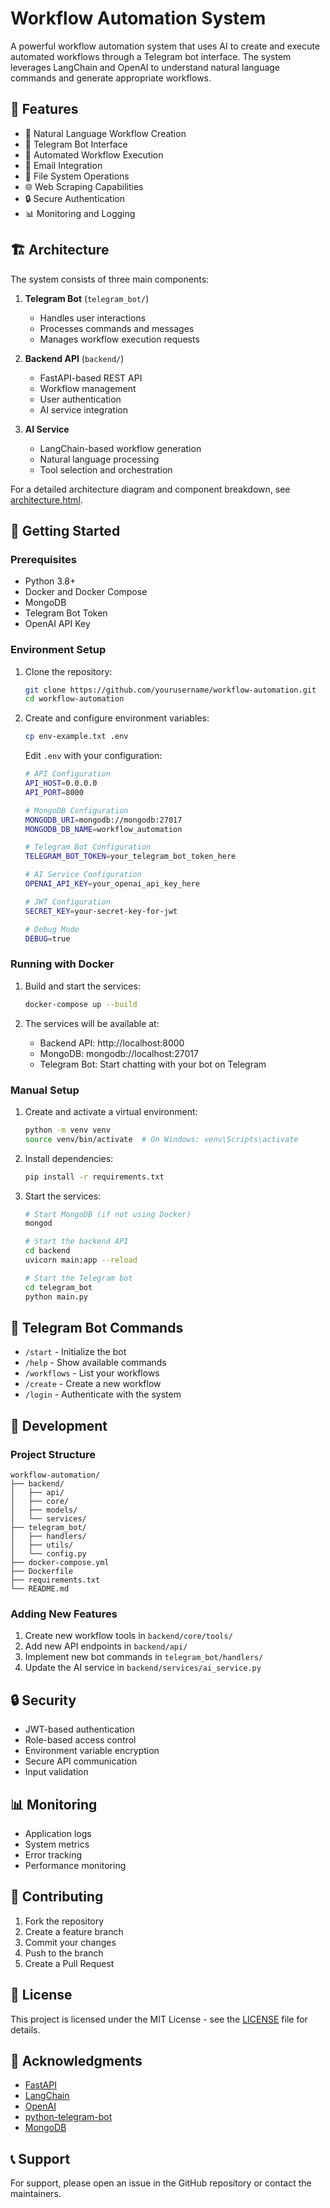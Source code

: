 # Workflow Automation System

A powerful workflow automation system that uses AI to create and execute automated workflows through a Telegram bot interface. The system leverages LangChain and OpenAI to understand natural language commands and generate appropriate workflows.

## 🌟 Features

- 🤖 Natural Language Workflow Creation
- 📱 Telegram Bot Interface
- 🔄 Automated Workflow Execution
- 📧 Email Integration
- 📁 File System Operations
- 🌐 Web Scraping Capabilities
- 🔒 Secure Authentication
- 📊 Monitoring and Logging

## 🏗️ Architecture

The system consists of three main components:

1. **Telegram Bot** (`telegram_bot/`)
   - Handles user interactions
   - Processes commands and messages
   - Manages workflow execution requests

2. **Backend API** (`backend/`)
   - FastAPI-based REST API
   - Workflow management
   - User authentication
   - AI service integration

3. **AI Service**
   - LangChain-based workflow generation
   - Natural language processing
   - Tool selection and orchestration

For a detailed architecture diagram and component breakdown, see [architecture.html](architecture.html).

## 🚀 Getting Started

### Prerequisites

- Python 3.8+
- Docker and Docker Compose
- MongoDB
- Telegram Bot Token
- OpenAI API Key

### Environment Setup

1. Clone the repository:
   ```bash
   git clone https://github.com/yourusername/workflow-automation.git
   cd workflow-automation
   ```

2. Create and configure environment variables:
   ```bash
   cp env-example.txt .env
   ```
   Edit `.env` with your configuration:
   ```bash
   # API Configuration
   API_HOST=0.0.0.0
   API_PORT=8000

   # MongoDB Configuration
   MONGODB_URI=mongodb://mongodb:27017
   MONGODB_DB_NAME=workflow_automation

   # Telegram Bot Configuration
   TELEGRAM_BOT_TOKEN=your_telegram_bot_token_here

   # AI Service Configuration
   OPENAI_API_KEY=your_openai_api_key_here

   # JWT Configuration
   SECRET_KEY=your-secret-key-for-jwt

   # Debug Mode
   DEBUG=true
   ```

### Running with Docker

1. Build and start the services:
   ```bash
   docker-compose up --build
   ```

2. The services will be available at:
   - Backend API: http://localhost:8000
   - MongoDB: mongodb://localhost:27017
   - Telegram Bot: Start chatting with your bot on Telegram

### Manual Setup

1. Create and activate a virtual environment:
   ```bash
   python -m venv venv
   source venv/bin/activate  # On Windows: venv\Scripts\activate
   ```

2. Install dependencies:
   ```bash
   pip install -r requirements.txt
   ```

3. Start the services:
   ```bash
   # Start MongoDB (if not using Docker)
   mongod

   # Start the backend API
   cd backend
   uvicorn main:app --reload

   # Start the Telegram bot
   cd telegram_bot
   python main.py
   ```

## 📱 Telegram Bot Commands

- `/start` - Initialize the bot
- `/help` - Show available commands
- `/workflows` - List your workflows
- `/create` - Create a new workflow
- `/login` - Authenticate with the system

## 🔧 Development

### Project Structure

```
workflow-automation/
├── backend/
│   ├── api/
│   ├── core/
│   ├── models/
│   └── services/
├── telegram_bot/
│   ├── handlers/
│   ├── utils/
│   └── config.py
├── docker-compose.yml
├── Dockerfile
├── requirements.txt
└── README.md
```

### Adding New Features

1. Create new workflow tools in `backend/core/tools/`
2. Add new API endpoints in `backend/api/`
3. Implement new bot commands in `telegram_bot/handlers/`
4. Update the AI service in `backend/services/ai_service.py`

## 🔒 Security

- JWT-based authentication
- Role-based access control
- Environment variable encryption
- Secure API communication
- Input validation

## 📊 Monitoring

- Application logs
- System metrics
- Error tracking
- Performance monitoring

## 🤝 Contributing

1. Fork the repository
2. Create a feature branch
3. Commit your changes
4. Push to the branch
5. Create a Pull Request

## 📄 License

This project is licensed under the MIT License - see the [LICENSE](LICENSE) file for details.

## 🙏 Acknowledgments

- [FastAPI](https://fastapi.tiangolo.com/)
- [LangChain](https://www.langchain.com/)
- [OpenAI](https://openai.com/)
- [python-telegram-bot](https://python-telegram-bot.org/)
- [MongoDB](https://www.mongodb.com/)

## 📞 Support

For support, please open an issue in the GitHub repository or contact the maintainers.
